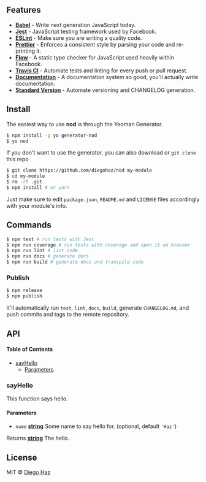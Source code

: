 ## Features

- [**Babel**](https://babeljs.io/) - Write next generation JavaScript today.
- [**Jest**](https://facebook.github.io/jest) - JavaScript testing framework used by Facebook.
- [**ESLint**](http://eslint.org/) - Make sure you are writing a quality code.
- [**Prettier**](https://prettier.io/) - Enforces a consistent style by parsing your code and re-printing it.
- [**Flow**](https://flowtype.org/) - A static type checker for JavaScript used heavily within Facebook.
- [**Travis CI**](https://travis-ci.org) - Automate tests and linting for every push or pull request.
- [**Documentation**](http://documentation.js.org/) - A documentation system so good, you'll actually write documentation.
- [**Standard Version**](https://github.com/conventional-changelog/standard-version) - Automate versioning and CHANGELOG generation.

## Install

The easiest way to use **nod** is through the Yeoman Generator.

```sh
$ npm install -g yo generator-nod
$ yo nod
```

If you don't want to use the generator, you can also download or `git clone` this repo

```sh
$ git clone https://github.com/diegohaz/nod my-module
$ cd my-module
$ rm -rf .git
$ npm install # or yarn
```

Just make sure to edit `package.json`, `README.md` and `LICENSE` files accordingly with your module's info.

## Commands

```sh
$ npm test # run tests with Jest
$ npm run coverage # run tests with coverage and open it on browser
$ npm run lint # lint code
$ npm run docs # generate docs
$ npm run build # generate docs and transpile code
```

### Publish

```sh
$ npm release
$ npm publish
```

It'll automatically run `test`, `lint`, `docs`, `build`, generate `CHANGELOG.md`, and push commits and tags to the remote repository.

## API

<!-- Generated by documentation.js. Update this documentation by updating the source code. -->

#### Table of Contents

- [sayHello](#sayhello)
  - [Parameters](#parameters)

### sayHello

This function says hello.

#### Parameters

- `name` **[string](https://developer.mozilla.org/docs/Web/JavaScript/Reference/Global_Objects/String)** Some name to say hello for. (optional, default `'Haz'`)

Returns **[string](https://developer.mozilla.org/docs/Web/JavaScript/Reference/Global_Objects/String)** The hello.

## License

MIT © [Diego Haz](https://github.com/diegohaz)
